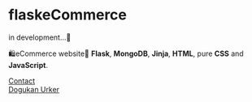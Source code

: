 # flaskeCommerce
in development...🫥

🛍️eCommerce website🛒 **Flask**, **MongoDB**, **Jinja**, **HTML**, pure **CSS** and **JavaScript**.

[Contact](mailto:dogukanurker@icloud.com)<br/>
[Dogukan Urker](https://dogukanurker.com)
